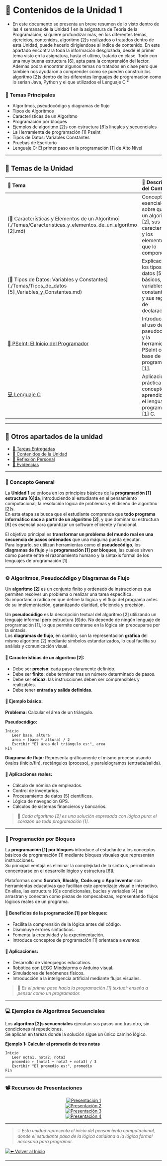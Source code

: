 # 📖 Contenidos de la Unidad 1

* En este documento se presenta un breve resumen de lo visto dentro de las 4 semanas de la Unidad 1 en la asignatura
  de Teoría de la Programación, si quiere profundizar más, en los diferentes temas, ejercicios, contenidos, algoritmo [2]s
  realizados o tratados dentro de esta Unidad, puede hacerlo dirigiendose al indice de contenido. En este apartado encontrara toda
  la información desglozada, desde el primer tema visto en la asignatura, hasta el ultimo, tratado en clase. Todo con una muy
  buena estructura [6], apta para la comprensión del lector. Ademas podra encontrar algunos temas no tratados en clase pero que tambien
  nos ayudaron a comprender como se pueden construir los algoritmo [2]s dentro de los diferentes lenguajes de programacion
  como lo serian Java, Python y el que utilizados el Lenguaje C  *
  
### 🔹 Temas Principales
- Algoritmos, pseudocódigo y diagramas de flujo
- Tipos de Algoritmos
- Caracteristicas de un Algoritmo
- Programación por bloques
- Ejemplos de algoritmo [2]s con estructura [6]s lineales y secuenciales
- La Herramienta de programación [1] PseInt
- Tipos de Datos: Variables Constantes
- Pruebas de Escritorio
- Lenguaje C: El primer paso en la programación [1] de Alto Nivel

---
## 📘 **Temas de la Unidad**

| 📂 **Tema** | 🧾 **Descripción del Contenido** |
|:--------------------------------------------|:-------------------------------------------------------------|
| [🧩 Características y Elementos de un Algoritmo](./Temas/Caracteristicas_y_elementos_de_un_algoritmo [2].md) | Conceptos esenciales sobre qué es un algoritmo [2], sus características y los elementos que lo componen. |
| [💾 Tipos de Datos: Variables y Constantes](./Temas/Tipos_de_datos [5]_Variables_y_Constantes.md) | Explicación de los tipos de datos [5] básicos, variables [4], constantes [4] y sus reglas de declaración. |
| [🧠 PSeInt: El Inicio del Programador](./Temas/Pseint_El_inicio_del_Programador.md) | Introducción al uso del pseudocódigo y la herramienta PSeInt como base de la programación [1]. |
| [💻 Lenguaje C](./Temas/Lenguaje_C.md) | Aplicación práctica de los conceptos aprendidos en el lenguaje de programación [1] C. |

---

## 🧩 **Otros apartados de la unidad**

- [📂 Tareas Entregadas](./Tareas_Entregadas.md)  
- [📖 Contenidos de la Unidad](./Contenidos.md)  
- [💬 Reflexión Personal](./Reflexion.md)  
- [🧾 Evidencias](../Evidencias/)
---
### 🧠 Concepto General
La **Unidad 1** se enfoca en los principios básicos de la **programación [1] estructura [6]da**, introduciendo al estudiante en el pensamiento computacional, la resolución lógica de problemas y el diseño de algoritmo [2]s.  
En esta etapa se busca que el estudiante comprenda que **todo programa informático nace a partir de un algoritmo [2]**, y que dominar su estructura [6] es esencial para garantizar un software eficiente y funcional.  

El objetivo principal es **transformar un problema del mundo real en una secuencia de pasos ordenados** que una máquina pueda ejecutar.  
Para lograrlo, se utilizan herramientas como el **pseudocódigo**, los **diagramas de flujo** y la **programación [1] por bloques**, las cuales sirven como puente entre el razonamiento humano y la sintaxis formal de los lenguajes de programación [1].

---

### ⚙️ Algoritmos, Pseudocódigo y Diagramas de Flujo
Un **algoritmo [2]** es un conjunto finito y ordenado de instrucciones que permiten resolver un problema o realizar una tarea específica.  
Su importancia radica en que define la lógica y el flujo del programa antes de su implementación, garantizando claridad, eficiencia y precisión.

Un **pseudocódigo** es la descripción textual del algoritmo [2] utilizando un lenguaje informal pero estructura [6]do. No depende de ningún lenguaje de programación [1], lo que permite centrarse en la lógica sin preocuparse por la sintaxis.  
Los **diagramas de flujo**, en cambio, son la representación **gráfica** del mismo algoritmo [2] mediante símbolos estandarizados, lo cual facilita su análisis y comunicación visual.  

#### 🔸 Características de un algoritmo [2]:
- Debe ser **preciso**: cada paso claramente definido.  
- Debe ser **finito**: debe terminar tras un número determinado de pasos.  
- Debe ser **eficaz**: las instrucciones deben ser comprensibles y realizables.  
- Debe tener **entrada y salida definidas**.  

#### 🧮 Ejemplo básico:
**Problema:** Calcular el área de un triángulo.  

**Pseudocódigo:**
```plaintext
Inicio
   Leer base, altura
   area ← (base * altura) / 2
   Escribir "El área del triángulo es:", area
Fin
```

**Diagrama de flujo:** Representa gráficamente el mismo proceso usando óvalos (inicio/fin), rectángulos (proceso), y paralelogramos (entrada/salida).

#### 🔹 Aplicaciones reales:
- Cálculo de nómina de empleados.  
- Control de inventarios.  
- Procesamiento de datos [5] científicos.  
- Lógica de navegación GPS.  
- Cálculos de sistemas financieros y bancarios.

> 💬 *Cada algoritmo [2] es una solución expresada con lógica pura: el corazón de toda programación [1].*

---

### 🧩 Programación por Bloques
La **programación [1] por bloques** introduce al estudiante a los conceptos básicos de programación [1] mediante bloques visuales que representan instrucciones.  
Su principal ventaja es eliminar la complejidad de la sintaxis, permitiendo concentrarse en el desarrollo lógico y estructura [6]l.

Plataformas como **Scratch**, **Blockly**, **Code.org** o **App Inventor** son herramientas educativas que facilitan este aprendizaje visual e interactivo.  
En ellas, las estructura [6]s condicionales, bucles y variables [4] se arrastran y conectan como piezas de rompecabezas, representando flujos lógicos reales de un programa.  

#### 🔸 Beneficios de la programación [1] por bloques:
- Facilita la comprensión de la lógica antes del código.  
- Disminuye errores sintácticos.  
- Fomenta la creatividad y la experimentación.  
- Introduce conceptos de programación [1] orientada a eventos.  

#### 🔸 Aplicaciones:
- Desarrollo de videojuegos educativos.  
- Robótica con LEGO Mindstorms o Arduino visual.  
- Simuladores de fenómenos físicos.  
- Introducción a la inteligencia artificial mediante flujos visuales.  

> 🌱 *Es el primer paso hacia la programación [1] textual: enseña a pensar como un programador.*

---

### 💻 Ejemplos de Algoritmos Secuenciales
Los **algoritmo [2]s secuenciales** ejecutan sus pasos uno tras otro, sin condiciones ni repeticiones.  
Se aplican en tareas donde la solución sigue un único camino lógico.

**Ejemplo 1: Calcular el promedio de tres notas**
```plaintext
Inicio
   Leer nota1, nota2, nota3
   promedio ← (nota1 + nota2 + nota3) / 3
   Escribir "El promedio es:", promedio
Fin
```
---

### 📽️ Recursos de Presentaciones

<div align="center">

[![Presentación 1](https://img.shields.io/badge/🎞️_Presentación_1-blue?style=for-the-badge)](https://docs.google.com/presentation/d/15x-_uSMvtnJZ5LVls6jq9MgNIIHt-Jzk/edit?usp=sharing&ouid=103500463077710805140&rtpof=true&sd=true)  
[![Presentación 2](https://img.shields.io/badge/📊_Presentación_2-green?style=for-the-badge)](https://docs.google.com/presentation/d/1pko741mali6orqm9QMUmXEaSiDf92Qcc/edit?usp=sharing&ouid=103500463077710805140&rtpof=true&sd=true)  
[![Presentación 3](https://img.shields.io/badge/📘_Presentación_3-purple?style=for-the-badge)](https://docs.google.com/presentation/d/14b3xwO87_64AZcFfP4zhrQYh2o5QYAjU/edit?usp=sharing&ouid=103500463077710805140&rtpof=true&sd=true)  
[![Presentación 4](https://img.shields.io/badge/🖥️_Presentación_4-orange?style=for-the-badge)](https://docs.google.com/presentation/d/1diDOqgiZcybY4RhGTRGTjPU8TyhqUMWf/edit?usp=sharing&ouid=103500463077710805140&rtpof=true&sd=true)

</div>

---

> 💡 *Esta unidad representa el inicio del pensamiento computacional, donde el estudiante pasa de la lógica cotidiana a la lógica formal necesaria para programar.*


 <div align="left">

[![⬅️ Volver al Inicio](https://img.shields.io/badge/⬅️_Volver_al_Inicio-blue?style=for-the-badge)](../index.md)

</div>


---


